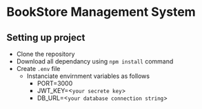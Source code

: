 # BookStore Management System

## Setting up project

- Clone the repository
- Download all dependancy using `npm install` command
- Create `.env` file
  - Instanciate envirnment variables as follows
    - PORT=3000
    - JWT_KEY=<`your secrete key`>
    - DB_URL=<`your database connection string`>
